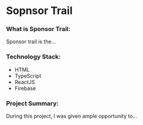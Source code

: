# Sopnsor Trail

### What is Sponsor Trail:
Sponsor trail is the...

### Technology Stack:
- HTML
- TypeScript
- ReactJS
- Firebase

### Project Summary:
During this project, I was given ample opportunity to...
